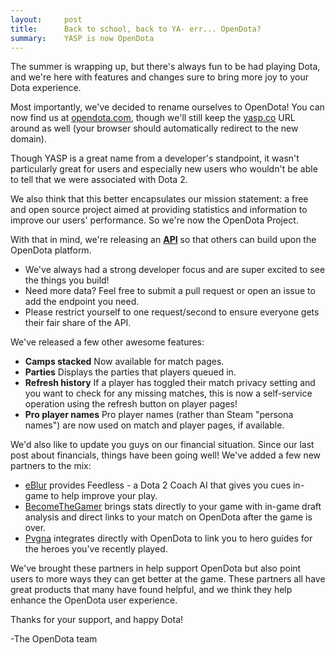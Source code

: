 ```yaml
---
layout:     post
title:      Back to school, back to YA- err... OpenDota?
summary:    YASP is now OpenDota
---
```


The summer is wrapping up, but there's always fun to be had playing Dota, and we're here with features and changes sure to bring more joy to your Dota experience.

Most importantly, we've decided to rename ourselves to OpenDota! You can now find us at [opendota.com](https://www.opendota.com), though we'll still keep the [yasp.co](https://yasp.co) URL around as well (your browser should automatically redirect to the new domain).

Though YASP is a great name from a developer's standpoint, it wasn't particularly great for users and especially new users who wouldn't be able to tell that we were associated with Dota 2.

We also think that this better encapsulates our mission statement: a free and open source project aimed at providing statistics and information to improve our users' performance. So we're now the OpenDota Project.

With that in mind, we're releasing an [**API**](https://odota.github.io/api) so that others can build upon the OpenDota platform.  
  * We've always had a strong developer focus and are super excited to see the things you build!  
  * Need more data? Feel free to submit a pull request or open an issue to add the endpoint you need.  
  * Please restrict yourself to one request/second to ensure everyone gets their fair share of the API.

We've released a few other awesome features:  
  * **Camps stacked** Now available for match pages.  
  * **Parties** Displays the parties that players queued in.  
  * **Refresh history** If a player has toggled their match privacy setting and you want to check for any missing matches, this is now a self-service operation using the refresh button on player pages!  
  * **Pro player names** Pro player names (rather than Steam "persona names") are now used on match and player pages, if available.  

We'd also like to update you guys on our financial situation. Since our last post about financials, things have been going well! We've added a few new partners to the mix:  
* [eBlur](http://www.eblur.co.uk/) provides Feedless - a Dota 2 Coach AI that gives you cues in-game to help improve your play.  
* [BecomeTheGamer](https://dota2.becomethegamer.com/) brings stats directly to your game with in-game draft analysis and direct links to your match on OpenDota after the game is over.  
* [Pvgna](https://pvgna.com/?ref=yasp) integrates directly with OpenDota to link you to hero guides for the heroes you've recently played.  

We've brought these partners in help support OpenDota but also point users to more ways they can get better at the game. These partners all have great products that many have found helpful, and we think they help enhance the OpenDota user experience.

Thanks for your support, and happy Dota!

-The OpenDota team
